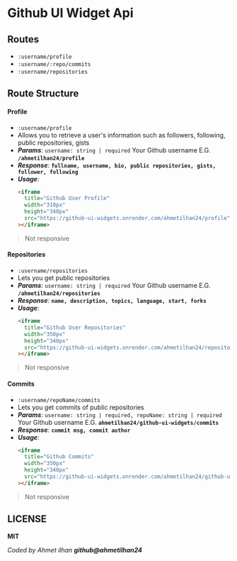 # Github UI Widget Api

## Routes

- `:username/profile`
- `:username/:repo/commits`
- `:username/repositories`

## Route Structure

#### Profile

- `:username/profile`
- Allows you to retrieve a user's information such as followers, following, public repositories, gists
- **_Params_**: `username: string | required` Your Github username E.G. **`/ahmetilhan24/profile`**
- **_Response_**:
  **`fullname, username, bio, public repositories, gists, follower, following`**
- **_Usage_**:
  ```html
  <iframe
    title="Github User Profile"
    width="310px"
    height="340px"
    src="https://github-ui-widgets.onrender.com/ahmetilhan24/profile"
  ></iframe>
  ```

> Not responsive

#### Repositories

- `:username/repositories`
- Lets you get public repositories
- **_Params_**: `username: string | required` Your Github username E.G. **`/ahmetilhan24/repositories`**
- **_Response_**:
  **`name, description, topics, language, start, forks`**
- **_Usage_**:
  ```html
  <iframe
    title="Github User Repositories"
    width="350px"
    height="340px"
    src="https://github-ui-widgets.onrender.com/ahmetilhan24/repositories"
  ></iframe>
  ```

> Not responsive

#### Commits

- `:username/repoName/commits`
- Lets you get commits of public repositories
- **_Params_**: `username: string | required, repoName: string | required` Your Github username E.G. **`ahmetilhan24/github-ui-widgets/commits`**
- **_Response_**:
  **`commit msg, commit author`**
- **_Usage_**:
  ```html
  <iframe
    title="Github Commits"
    width="350px"
    height="340px"
    src="https://github-ui-widgets.onrender.com/ahmetilhan24/github-ui-widgets/commits"
  ></iframe>
  ```

> Not responsive

## LICENSE

**MIT**

_Coded by Ahmet ilhan **github@ahmetilhan24**_
